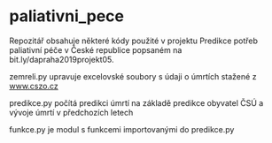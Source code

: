 # paliativni_pece
Repozitář obsahuje některé kódy použité v projektu Predikce potřeb paliativní péče v České republice popsaném na bit.ly/dapraha2019projekt05.

zemreli.py upravuje excelovské soubory s údaji o úmrtích stažené z www.cszo.cz

predikce.py počítá predikci úmrtí na základě predikce obyvatel ČSÚ a vývoje úmrtí v předchozích letech

funkce.py je modul s funkcemi importovanými do predikce.py
